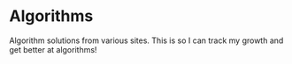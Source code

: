 # Algorithms
Algorithm solutions from various sites. This is so I can track my growth and get better at algorithms!
